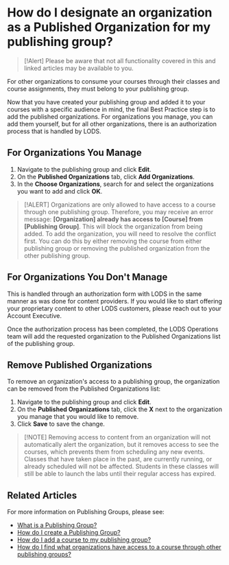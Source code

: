 # How do I designate an organization as a Published Organization for my publishing group?

> [!Alert] Please be aware that not all functionality covered in this and linked articles may be available to you. 

For other organizations to consume your courses through their classes and course assignments, they must belong to your publishing group. 

Now that you have created your publishing group and added it to your courses with a specific audience in mind, the final Best Practice step is to add the published organizations. For organizations you manage, you can add them yourself, but for all other organizations, there is an authorization process that is handled by LODS.

## For Organizations You Manage
1. Navigate to the publishing group and click **Edit**.
1. On the **Published Organizations** tab, click **Add Organizations**.
1. In the **Choose Organizations**, search for and select the organizations you want to add and click **OK**.

> [!ALERT] Organizations are only allowed to have access to a course through one publishing group. Therefore, you may receive an error message: **[Organization] already has access to [Course] from [Publishing Group]**. This will block the organization from being added. To add the organization, you will need to resolve the conflict first. You can do this by either removing the course from either publishing group or removing the published organization from the other publishing group.

## For Organizations You Don't Manage
This is handled through an authorization form with LODS in the same manner as was done for content providers. If you would like to start offering your proprietary content to other LODS customers, please reach out to your Account Executive.

Once the authorization process has been completed, the LODS Operations team will add the requested organization to the Published Organizations list of the publishing group.

## Remove Published Organizations
To remove an organization's access to a publishing group, the organization can be removed from the Published Organizations list:

1. Navigate to the publishing group and click **Edit**.
1. On the **Published Organizations** tab, click the **X** next to the organization you manage that you would like to remove.
1. Click **Save** to save the change.

> [!NOTE] Removing access to content from an organization will not automatically alert the organization, but it removes access to see the courses, which prevents them from scheduling any new events. Classes that have taken place in the past, are currently running, or already scheduled will not be affected. Students in these classes will still be able to launch the labs until their regular access has expired.

## Related Articles

For more information on Publishing Groups, please see:

- [What is a Publishing Group?](what-is-publishing-group.md)
- [How do I create a Publishing Group?](create-publishing-group.md)
- [How do I add a course to my publishing group?](add-courses-to-publishing-group.md)
- [How do I find what organizations have access to a course through other publishing groups?](pg-add-pg-error-resolution.md)
